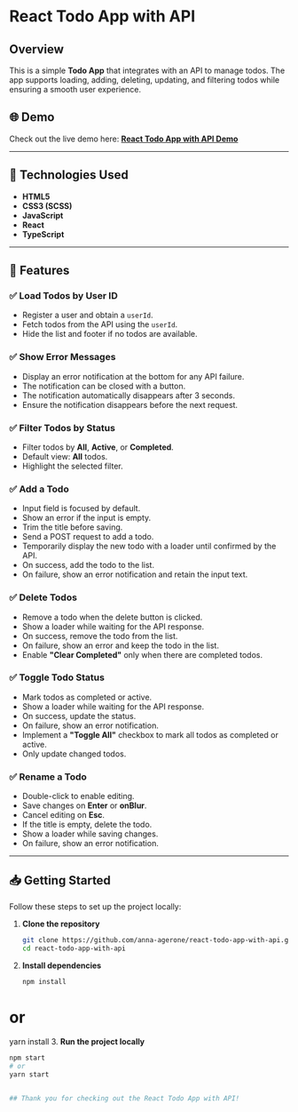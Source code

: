 # React Todo App with API

## Overview

This is a simple **Todo App** that integrates with an API to manage todos. The app supports loading, adding, deleting, updating, and filtering todos while ensuring a smooth user experience.

## 🌐 **Demo**

Check out the live demo here:
**[React Todo App with API Demo](https://anna-agerone.github.io/react-todo-app-with-api/)**

---

## 🚀 **Technologies Used**

- **HTML5**
- **CSS3 (SCSS)**
- **JavaScript**
- **React**
- **TypeScript**

---

## 📝 **Features**

### ✅ **Load Todos by User ID**
- Register a user and obtain a `userId`.
- Fetch todos from the API using the `userId`.
- Hide the list and footer if no todos are available.

### ✅ **Show Error Messages**
- Display an error notification at the bottom for any API failure.
- The notification can be closed with a button.
- The notification automatically disappears after 3 seconds.
- Ensure the notification disappears before the next request.

### ✅ **Filter Todos by Status**
- Filter todos by **All**, **Active**, or **Completed**.
- Default view: **All** todos.
- Highlight the selected filter.

### ✅ **Add a Todo**
- Input field is focused by default.
- Show an error if the input is empty.
- Trim the title before saving.
- Send a POST request to add a todo.
- Temporarily display the new todo with a loader until confirmed by the API.
- On success, add the todo to the list.
- On failure, show an error notification and retain the input text.

### ✅ **Delete Todos**
- Remove a todo when the delete button is clicked.
- Show a loader while waiting for the API response.
- On success, remove the todo from the list.
- On failure, show an error and keep the todo in the list.
- Enable **"Clear Completed"** only when there are completed todos.

### ✅ **Toggle Todo Status**
- Mark todos as completed or active.
- Show a loader while waiting for the API response.
- On success, update the status.
- On failure, show an error notification.
- Implement a **"Toggle All"** checkbox to mark all todos as completed or active.
- Only update changed todos.

### ✅ **Rename a Todo**
- Double-click to enable editing.
- Save changes on **Enter** or **onBlur**.
- Cancel editing on **Esc**.
- If the title is empty, delete the todo.
- Show a loader while saving changes.
- On failure, show an error notification.

---

## 📥 **Getting Started**

Follow these steps to set up the project locally:

1. **Clone the repository**
   ```bash
   git clone https://github.com/anna-agerone/react-todo-app-with-api.git
   cd react-todo-app-with-api
2. **Install dependencies**
   ```bash
   npm install
# or
   yarn install
3. **Run the project locally**
   ```bash
   npm start
# or
   yarn start


## Thank you for checking out the React Todo App with API!